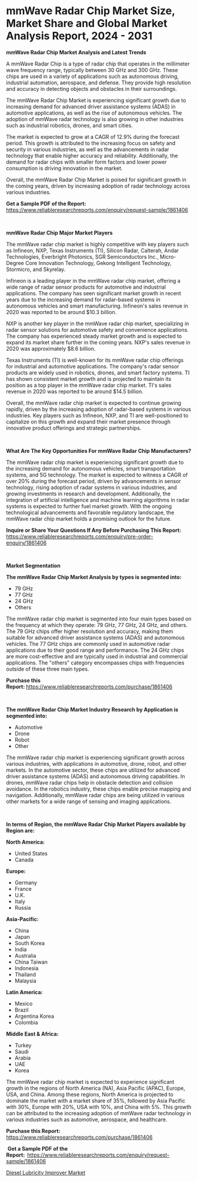 <p><h1>mmWave Radar Chip Market Size, Market Share and Global Market Analysis Report, 2024 - 2031</h1></p><p><strong>mmWave Radar Chip Market Analysis and Latest Trends</strong></p>
<p><p>A mmWave Radar Chip is a type of radar chip that operates in the millimeter wave frequency range, typically between 30 GHz and 300 GHz. These chips are used in a variety of applications such as autonomous driving, industrial automation, aerospace, and defense. They provide high resolution and accuracy in detecting objects and obstacles in their surroundings.</p><p>The mmWave Radar Chip Market is experiencing significant growth due to increasing demand for advanced driver assistance systems (ADAS) in automotive applications, as well as the rise of autonomous vehicles. The adoption of mmWave radar technology is also growing in other industries such as industrial robotics, drones, and smart cities.</p><p>The market is expected to grow at a CAGR of 12.9% during the forecast period. This growth is attributed to the increasing focus on safety and security in various industries, as well as the advancements in radar technology that enable higher accuracy and reliability. Additionally, the demand for radar chips with smaller form factors and lower power consumption is driving innovation in the market.</p><p>Overall, the mmWave Radar Chip Market is poised for significant growth in the coming years, driven by increasing adoption of radar technology across various industries.</p></p>
<p><strong>Get a Sample PDF of the Report:&nbsp;</strong> <a href="https://www.reliableresearchreports.com/enquiry/request-sample/1861406">https://www.reliableresearchreports.com/enquiry/request-sample/1861406</a></p>
<p>&nbsp;</p>
<p><strong>mmWave Radar Chip Major Market Players</strong></p>
<p><p>The mmWave radar chip market is highly competitive with key players such as Infineon, NXP, Texas Instruments (TI), Silicon Radar, Calterah, Andar Technologies, Everbright Photonics, SGR Semiconductors Inc., Micro-Degree Core Innovation Technology, Gekong Intelligent Technology, Stormicro, and Skyrelay.</p><p>Infineon is a leading player in the mmWave radar chip market, offering a wide range of radar sensor products for automotive and industrial applications. The company has seen significant market growth in recent years due to the increasing demand for radar-based systems in autonomous vehicles and smart manufacturing. Infineon's sales revenue in 2020 was reported to be around $10.3 billion.</p><p>NXP is another key player in the mmWave radar chip market, specializing in radar sensor solutions for automotive safety and convenience applications. The company has experienced steady market growth and is expected to expand its market share further in the coming years. NXP's sales revenue in 2020 was approximately $8.6 billion.</p><p>Texas Instruments (TI) is well-known for its mmWave radar chip offerings for industrial and automotive applications. The company's radar sensor products are widely used in robotics, drones, and smart factory systems. TI has shown consistent market growth and is projected to maintain its position as a top player in the mmWave radar chip market. TI's sales revenue in 2020 was reported to be around $14.5 billion.</p><p>Overall, the mmWave radar chip market is expected to continue growing rapidly, driven by the increasing adoption of radar-based systems in various industries. Key players such as Infineon, NXP, and TI are well-positioned to capitalize on this growth and expand their market presence through innovative product offerings and strategic partnerships.</p></p>
<p>&nbsp;</p>
<p><strong>What Are The Key Opportunities For mmWave Radar Chip Manufacturers?</strong></p>
<p><p>The mmWave radar chip market is experiencing significant growth due to the increasing demand for autonomous vehicles, smart transportation systems, and 5G technology. The market is expected to witness a CAGR of over 20% during the forecast period, driven by advancements in sensor technology, rising adoption of radar systems in various industries, and growing investments in research and development. Additionally, the integration of artificial intelligence and machine learning algorithms in radar systems is expected to further fuel market growth. With the ongoing technological advancements and favorable regulatory landscape, the mmWave radar chip market holds a promising outlook for the future.</p></p>
<p><strong>Inquire or Share Your Questions If Any Before Purchasing This Report:</strong> <a href="https://www.reliableresearchreports.com/enquiry/pre-order-enquiry/1861406">https://www.reliableresearchreports.com/enquiry/pre-order-enquiry/1861406</a></p>
<p>&nbsp;</p>
<p><strong>Market Segmentation</strong></p>
<p><strong>The mmWave Radar Chip Market Analysis by types is segmented into:</strong></p>
<p><ul><li>79 GHz</li><li>77 GHz</li><li>24 GHz</li><li>Others</li></ul></p>
<p><p>The mmWave radar chip market is segmented into four main types based on the frequency at which they operate: 79 GHz, 77 GHz, 24 GHz, and others. The 79 GHz chips offer higher resolution and accuracy, making them suitable for advanced driver assistance systems (ADAS) and autonomous vehicles. The 77 GHz chips are commonly used in automotive radar applications due to their good range and performance. The 24 GHz chips are more cost-effective and are typically used in industrial and commercial applications. The "others" category encompasses chips with frequencies outside of these three main types.</p></p>
<p><strong>Purchase this Report:&nbsp;</strong><a href="https://www.reliableresearchreports.com/purchase/1861406">https://www.reliableresearchreports.com/purchase/1861406</a></p>
<p>&nbsp;</p>
<p><strong>The mmWave Radar Chip Market Industry Research by Application is segmented into:</strong></p>
<p><ul><li>Automotive</li><li>Drone</li><li>Robot</li><li>Other</li></ul></p>
<p><p>The mmWave radar chip market is experiencing significant growth across various industries, with applications in automotive, drone, robot, and other markets. In the automotive sector, these chips are utilized for advanced driver assistance systems (ADAS) and autonomous driving capabilities. In drones, mmWave radar chips help in obstacle detection and collision avoidance. In the robotics industry, these chips enable precise mapping and navigation. Additionally, mmWave radar chips are being utilized in various other markets for a wide range of sensing and imaging applications.</p></p>
<p>&nbsp;</p>
<p><strong>In terms of Region, the mmWave Radar Chip Market Players available by Region are:</strong></p>
<p>
    <p> <strong> North America: </strong>
        <ul>
            <li>United States</li>
            <li>Canada</li>
        </ul>
        </p> 
    <p> <strong> Europe: </strong>
        <ul>
            <li>Germany</li>
            <li>France</li>
            <li>U.K.</li>
            <li>Italy</li>
            <li>Russia</li>
        </ul>
        </p> 
    <p> <strong> Asia-Pacific: </strong>
        <ul>
            <li>China</li>
            <li>Japan</li>
            <li>South Korea</li>
            <li>India</li>
            <li>Australia</li>
            <li>China Taiwan</li>
            <li>Indonesia</li>
            <li>Thailand</li>
            <li>Malaysia</li>
        </ul>
        </p> 
    <p> <strong> Latin America: </strong>
        <ul>
            <li>Mexico</li>
            <li>Brazil</li>
            <li>Argentina Korea</li>
            <li>Colombia</li>
        </ul>
        </p> 
    <p> <strong> Middle East & Africa: </strong>
        <ul>
            <li>Turkey</li>
            <li>Saudi</li>
            <li>Arabia</li>
            <li>UAE</li>
            <li>Korea</li>
        </ul>
    </p>
    </p>
<p><p>The mmWave radar chip market is expected to experience significant growth in the regions of North America (NA), Asia Pacific (APAC), Europe, USA, and China. Among these regions, North America is projected to dominate the market with a market share of 35%, followed by Asia Pacific with 30%, Europe with 20%, USA with 10%, and China with 5%. This growth can be attributed to the increasing adoption of mmWave radar technology in various industries such as automotive, aerospace, and healthcare.</p></p>
<p><strong>Purchase this Report: </strong><a href="https://www.reliableresearchreports.com/purchase/1861406">https://www.reliableresearchreports.com/purchase/1861406</a></p>
<p>&nbsp;<strong>Get a Sample PDF of the Report:&nbsp;&nbsp;</strong><a href="https://www.reliableresearchreports.com/enquiry/request-sample/1861406">https://www.reliableresearchreports.com/enquiry/request-sample/1861406</a></p>
<p><strong></strong></p>
<p><p><a href="https://noble-drawer-34c.notion.site/Diesel-Lubricity-Improver-Market-Size-Share-Trends-Analysis-Report-By-Material-By-Type-By-End-u-d5daf0f54c0342cca79dd9585ce8382b">Diesel Lubricity Improver Market</a></p></p>